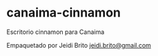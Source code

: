 # canaima-cinnamon
Escritorio cinnamon para Canaima

Empaquetado por Jeidi Brito <jeidi.brito@gmail.com>
